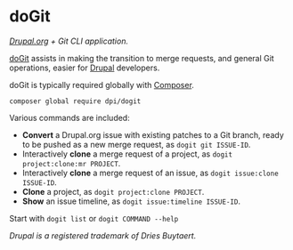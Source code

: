 # doGit


_[Drupal.org](https://www.drupal.org/) + Git CLI application._

[doGit](https://dogit.dev) assists in making the transition to merge requests, and general Git operations, easier for [Drupal](https://www.drupal.org/) developers. 

doGit is typically required globally with [Composer](https://getcomposer.org/).

```shell
composer global require dpi/dogit 
```

Various commands are included:

 - **Convert** a Drupal.org issue with existing patches to a Git branch, ready to be pushed as a new merge request, as `dogit git ISSUE-ID`.
 - Interactively **clone** a merge request of a project, as `dogit project:clone:mr PROJECT`.
 - Interactively **clone** a merge request of an issue, as `dogit issue:clone ISSUE-ID`.
 - **Clone** a project, as `dogit project:clone PROJECT`.
 - **Show** an issue timeline, as `dogit issue:timeline ISSUE-ID`.

Start with `dogit list` or `dogit COMMAND --help`
 
_Drupal is a registered trademark of Dries Buytaert._